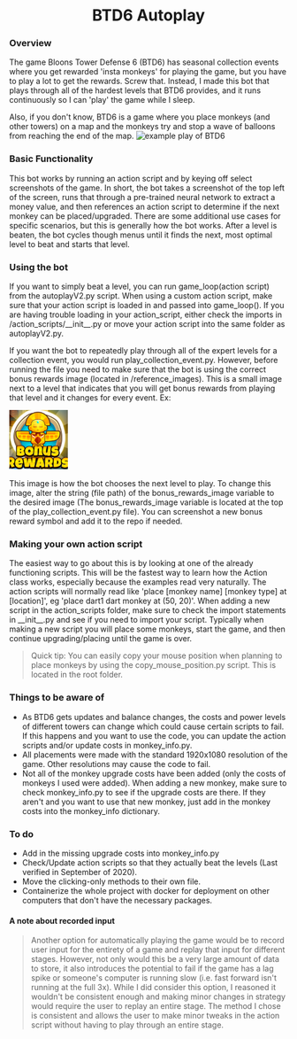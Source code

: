 <h1 align='center'> BTD6 Autoplay </h1>


### Overview
The game Bloons Tower Defense 6 (BTD6) has seasonal collection events where you get rewarded 'insta monkeys' for playing the game, but you have to play a lot to get the rewards. Screw that. Instead, I made this bot that plays through all of the hardest levels that BTD6 provides, and it runs continuously so I can 'play' the game while I sleep.

Also, if you don't know, BTD6 is a game where you place monkeys (and other towers) on a map and the monkeys try and stop a wave of balloons from reaching the end of the map. ![example play of BTD6](https://user-images.githubusercontent.com/56176262/151027387-73c97797-2bfb-4f7e-a7fa-c9a78a5ec9bf.png)

### Basic Functionality
This bot works by running an action script and by keying off select screenshots of the game. In short, the bot takes a screenshot of the top left of the screen, runs that through a pre-trained neural network to extract a money value, and then references an action script to determine if the next monkey can be placed/upgraded. There are some additional use cases for specific scenarios, but this is generally how the bot works. After a level is beaten, the bot cycles though menus until it finds the next, most optimal level to beat and starts that level.

### Using the bot
If you want to simply beat a level, you can run game_loop(action script) from the autoplayV2.py script. When using a custom action script, make sure that your action script is loaded in and passed into game_loop(). If you are having trouble loading in your action_script, either check the imports in /action_scripts/\_\_init\_\_.py or move your action script into the same folder as autoplayV2.py. 

If you want the bot to repeatedly play through all of the expert levels for a collection event, you would run play_collection_event.py. However, before running the file you need to make sure that the bot is using the correct bonus rewards image (located in /reference_images). This is a small image next to a level that indicates that you will get bonus rewards from playing that level and it changes for every event. Ex:

![bonus rewards](/Autoplay/reference_images/bonus_rewards.png)

This image is how the bot chooses the next level to play. To change this image, alter the string (file path) of the bonus_rewards_image variable to the desired image (The bonus_rewards_image variable is located at the top of the play_collection_event.py file). You can screenshot a new bonus reward symbol and add it to the repo if needed.
 
### Making your own action script
The easiest way to go about this is by looking at one of the already functioning scripts. This will be the fastest way to learn how the Action class works, especially because the examples read very naturally. The action scripts will normally read like 'place [monkey name] [monkey type] at [location]', eg 'place dart1 dart monkey at (50, 20)'. When adding a new script in the action_scripts folder, make sure to check the import statements in \_\_init\_\_.py and see if you need to import your script. Typically when making a new script you will place some monkeys, start the game, and then continue upgrading/placing until the game is over. 
>Quick tip: You can easily copy your mouse position when planning to place monkeys by using the copy_mouse_position.py script. This is located in the root folder.
 
### Things to be aware of
- As BTD6 gets updates and balance changes, the costs and power levels of different towers can change which could cause certain scripts to fail. If this happens and you want to use the code, you can update the action scripts and/or update costs in monkey_info.py.
- All placements were made with the standard 1920x1080 resolution of the game. Other resolutions may cause the code to fail.
- Not all of the monkey upgrade costs have been added (only the costs of monkeys I used were added). When adding a new monkey, make sure to check monkey_info.py to see if the upgrade costs are there. If they aren't and you want to use that new monkey, just add in the monkey costs into the monkey_info dictionary. 

### To do
- Add in the missing upgrade costs into monkey_info.py
- Check/Update action scripts so that they actually beat the levels (Last verified in September of 2020).
- Move the clicking-only methods to their own file.
- Containerize the whole project with docker for deployment on other computers that don't have the necessary packages.

#### A note about recorded input
>Another option for automatically playing the game would be to record user input for the entirety of a game and replay that input for different stages. However, not only would this be a very large amount of data to store, it also introduces the potential to fail if the game has a lag spike or someone's computer is running slow (i.e. fast forward isn't running at the full 3x). While I did consider this option, I reasoned it wouldn't be consistent enough and making minor changes in strategy would require the user to replay an entire stage. The method I chose is consistent and allows the user to make minor tweaks in the action script without having to play through an entire stage.
 

